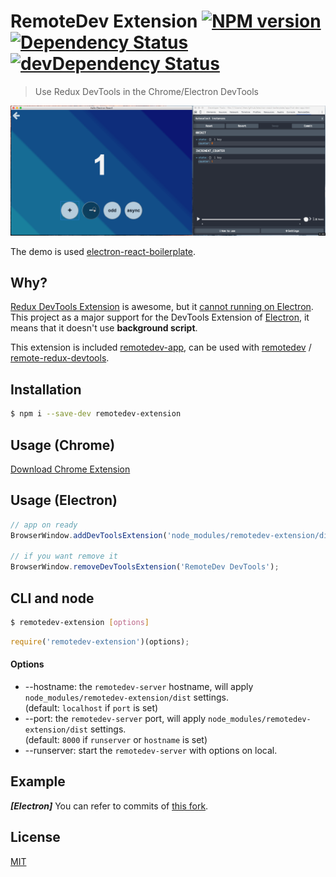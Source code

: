 # RemoteDev Extension [![NPM version](http://img.shields.io/npm/v/remotedev-extension.svg?style=flat)](https://www.npmjs.com/package/remotedev-extension) [![Dependency Status](https://david-dm.org/jhen0409/remotedev-extension.svg)](https://david-dm.org/jhen0409/remotedev-extension) [![devDependency Status](https://david-dm.org/jhen0409/remotedev-extension/dev-status.svg)](https://david-dm.org/jhen0409/remotedev-extension#info=devDependencies)

> Use Redux DevTools in the Chrome/Electron DevTools

![Demo](demo.gif)

The demo is used [electron-react-boilerplate](https://github.com/chentsulin/electron-react-boilerplate).

## Why?

[Redux DevTools Extension](https://github.com/zalmoxisus/redux-devtools-extension) is awesome, but it [cannot running on Electron](https://github.com/zalmoxisus/redux-devtools-extension/issues/13). This project as a major support for the DevTools Extension of [Electron](https://github.com/atom/electron), it means that it doesn't use __background script__.

This extension is included [remotedev-app](https://github.com/zalmoxisus/remotedev-app), can be used with [remotedev](https://github.com/zalmoxisus/remotedev) / [remote-redux-devtools](https://github.com/zalmoxisus/remote-redux-devtools).

## Installation

```bash
$ npm i --save-dev remotedev-extension
```

## Usage (Chrome)

[Download Chrome Extension](https://chrome.google.com/webstore/detail/remotedev-devtools/npmkpkaejamnfodceoimeeioacfcijop)

## Usage (Electron)

```js
// app on ready
BrowserWindow.addDevToolsExtension('node_modules/remotedev-extension/dist');

// if you want remove it
BrowserWindow.removeDevToolsExtension('RemoteDev DevTools');
```

## CLI and node

```bash
$ remotedev-extension [options]
```

```js
require('remotedev-extension')(options);
```

#### Options

* --hostname: the `remotedev-server` hostname, will apply `node_modules/remotedev-extension/dist` settings.  
(default: `localhost` if `port` is set)
* --port: the `remotedev-server` port, will apply `node_modules/remotedev-extension/dist` settings.  
(default: `8000` if `runserver` or `hostname` is set)
* --runserver: start the `remotedev-server` with options on local.

## Example

__*[Electron]*__ You can refer to commits of [this fork](https://github.com/jhen0409/electron-react-boilerplate/commits/remotedev-ext).

## License

[MIT](LICENSE)
